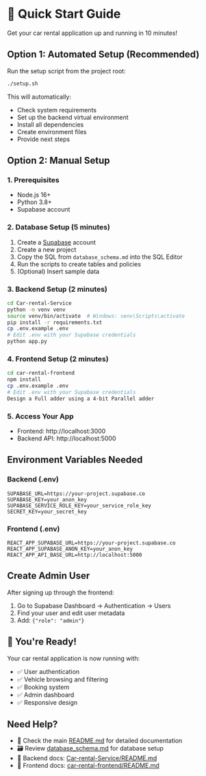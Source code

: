 # 🚀 Quick Start Guide

Get your car rental application up and running in 10 minutes!

## Option 1: Automated Setup (Recommended)

Run the setup script from the project root:
```bash
./setup.sh
```

This will automatically:
- Check system requirements
- Set up the backend virtual environment
- Install all dependencies
- Create environment files
- Provide next steps

## Option 2: Manual Setup

### 1. Prerequisites
- Node.js 16+
- Python 3.8+
- Supabase account

### 2. Database Setup (5 minutes)
1. Create a [Supabase](https://supabase.com) account
2. Create a new project
3. Copy the SQL from `database_schema.md` into the SQL Editor
4. Run the scripts to create tables and policies
5. (Optional) Insert sample data

### 3. Backend Setup (2 minutes)
```bash
cd Car-rental-Service
python -m venv venv
source venv/bin/activate  # Windows: venv\Scripts\activate
pip install -r requirements.txt
cp .env.example .env
# Edit .env with your Supabase credentials
python app.py
```

### 4. Frontend Setup (2 minutes)
```bash
cd car-rental-frontend
npm install
cp .env.example .env
# Edit .env with your Supabase credentials
Design a Full adder using a 4-bit Parallel adder
```

### 5. Access Your App
- Frontend: http://localhost:3000
- Backend API: http://localhost:5000

## Environment Variables Needed

### Backend (.env)
```env
SUPABASE_URL=https://your-project.supabase.co
SUPABASE_KEY=your_anon_key
SUPABASE_SERVICE_ROLE_KEY=your_service_role_key
SECRET_KEY=your_secret_key
```

### Frontend (.env)
```env
REACT_APP_SUPABASE_URL=https://your-project.supabase.co
REACT_APP_SUPABASE_ANON_KEY=your_anon_key
REACT_APP_API_BASE_URL=http://localhost:5000
```

## Create Admin User

After signing up through the frontend:
1. Go to Supabase Dashboard → Authentication → Users
2. Find your user and edit user metadata
3. Add: `{"role": "admin"}`

## 🎉 You're Ready!

Your car rental application is now running with:
- ✅ User authentication
- ✅ Vehicle browsing and filtering
- ✅ Booking system
- ✅ Admin dashboard
- ✅ Responsive design

## Need Help?

- 📖 Check the main [README.md](./README.md) for detailed documentation
- 🗃️ Review [database_schema.md](./database_schema.md) for database setup
- 🔧 Backend docs: [Car-rental-Service/README.md](./Car-rental-Service/README.md)
- 🎨 Frontend docs: [car-rental-frontend/README.md](./car-rental-frontend/README.md)
